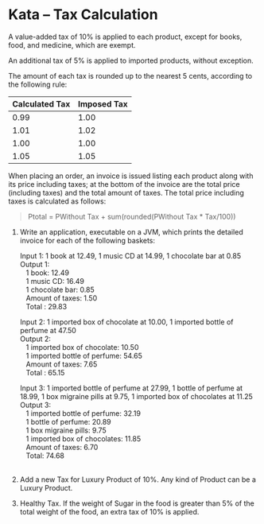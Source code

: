 # Kata – Tax Calculation

A value-added tax of 10% is applied to each product, except for books, food, and medicine, which are exempt.

An additional tax of 5% is applied to imported products, without exception.

The amount of each tax is rounded up to the nearest 5 cents, according to the following rule:

| Calculated Tax | Imposed Tax	 | 
|----------------|--------------|
| 0.99	          | 1.00         |
| 1.01           | 1.02         |
| 1.00	          | 1.00         |
| 1.05	          | 1.05         |

When placing an order, an invoice is issued listing each product along with its price including taxes; at the bottom of
the invoice are the total price (including taxes) and the total amount of taxes.
The total price including taxes is calculated as follows:

> Ptotal = PWithout Tax + sum(rounded(PWithout Tax * Tax/100))

1. Write an application, executable on a JVM, which prints the detailed invoice for each of the following baskets:

   Input 1: 1 book at 12.49, 1 music CD at 14.99, 1 chocolate bar at 0.85<br/>
   Output 1:<br/>
   &nbsp;&nbsp;&nbsp;1 book: 12.49 <br/>
   &nbsp;&nbsp;&nbsp;1 music CD: 16.49 <br/>
   &nbsp;&nbsp;&nbsp;1 chocolate bar: 0.85<br/>
   &nbsp;&nbsp;&nbsp;Amount of taxes: 1.50<br/>
   &nbsp;&nbsp;&nbsp;Total : 29.83<br/>

   Input 2: 1 imported box of chocolate at 10.00, 1 imported bottle of perfume at 47.50<br/>
   Output 2:<br>
   &nbsp;&nbsp;&nbsp;1 imported box of chocolate: 10.50<br/>
   &nbsp;&nbsp;&nbsp;1 imported bottle of perfume: 54.65<br/>
   &nbsp;&nbsp;&nbsp;Amount of taxes: 7.65<br/>
   &nbsp;&nbsp;&nbsp;Total : 65.15<br/>

   Input 3: 1 imported bottle of perfume at 27.99, 1 bottle of perfume at 18.99, 1 box migraine pills at 9.75, 1
   imported box of chocolates at 11.25<br>
   Output 3:<br/>
   &nbsp;&nbsp;&nbsp;1 imported bottle of perfume: 32.19<br/>
   &nbsp;&nbsp;&nbsp;1 bottle of perfume: 20.89<br/>
   &nbsp;&nbsp;&nbsp;1 box migraine pills: 9.75<br/>
   &nbsp;&nbsp;&nbsp;1 imported box of chocolates: 11.85<br/>
   &nbsp;&nbsp;&nbsp;Amount of taxes: 6.70<br/>
   &nbsp;&nbsp;&nbsp;Total: 74.68<br/><br/>

2. Add a new Tax for Luxury Product of 10%. Any kind of Product can be a Luxury Product.
3. Healthy Tax. If the weight of Sugar in the food is greater than 5% of the total weight of the food, an extra tax of 10% is applied.
